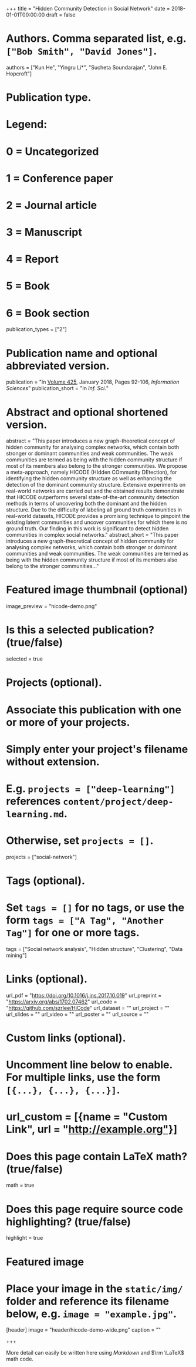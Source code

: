 +++
title = "Hidden Community Detection in Social Network"
date = 2018-01-01T00:00:00
draft = false

# Authors. Comma separated list, e.g. `["Bob Smith", "David Jones"]`.
authors = ["Kun He", "Yingru Li*", "Sucheta Soundarajan", "John E. Hopcroft"]

# Publication type.
# Legend:
# 0 = Uncategorized
# 1 = Conference paper
# 2 = Journal article
# 3 = Manuscript
# 4 = Report
# 5 = Book
# 6 = Book section
publication_types = ["2"]

# Publication name and optional abbreviated version.
publication = "In [Volume 425](https://www.sciencedirect.com/journal/information-sciences/vol/425/), January 2018, Pages 92-106, *Information Sciences*"
publication_short = "In *Inf. Sci.*"

# Abstract and optional shortened version.
abstract = "This paper introduces a new graph-theoretical concept of hidden community for analysing complex networks, which contain both stronger or dominant communities and weak communities. The weak communities are termed as being with the hidden community structure if most of its members also belong to the stronger communities. We propose a meta-approach, namely HICODE (HIdden COmmunity DEtection), for identifying the hidden community structure as well as enhancing the detection of the dominant community structure. Extensive experiments on real-world networks are carried out and the obtained results demonstrate that HICODE outperforms several state-of-the-art community detection methods in terms of uncovering both the dominant and the hidden structure. Due to the difficulty of labeling all ground truth communities in real-world datasets, HICODE provides a promising technique to pinpoint the existing latent communities and uncover communities for which there is no ground truth. Our finding in this work is significant to detect hidden communities in complex social networks."
abstract_short = "This paper introduces a new graph-theoretical concept of hidden community for analysing complex networks, which contain both stronger or dominant communities and weak communities. The weak communities are termed as being with the hidden community structure if most of its members also belong to the stronger communities..."

# Featured image thumbnail (optional)
image_preview = "hicode-demo.png"

# Is this a selected publication? (true/false)
selected = true

# Projects (optional).
#   Associate this publication with one or more of your projects.
#   Simply enter your project's filename without extension.
#   E.g. `projects = ["deep-learning"]` references `content/project/deep-learning.md`.
#   Otherwise, set `projects = []`.
projects = ["social-network"]

# Tags (optional).
#   Set `tags = []` for no tags, or use the form `tags = ["A Tag", "Another Tag"]` for one or more tags.
tags = ["Social network analysis", "Hidden structure", "Clustering", "Data mining"]

# Links (optional).
url_pdf = "https://doi.org/10.1016/j.ins.2017.10.019"
url_preprint = "https://arxiv.org/abs/1702.07462"
url_code = "https://github.com/szrlee/HiCode"
url_dataset = ""
url_project = ""
url_slides = ""
url_video = ""
url_poster = ""
url_source = ""

# Custom links (optional).
#   Uncomment line below to enable. For multiple links, use the form `[{...}, {...}, {...}]`.
# url_custom = [{name = "Custom Link", url = "http://example.org"}]

# Does this page contain LaTeX math? (true/false)
math = true

# Does this page require source code highlighting? (true/false)
highlight = true

# Featured image
# Place your image in the `static/img/` folder and reference its filename below, e.g. `image = "example.jpg"`.
[header]
image = "header/hicode-demo-wide.png"
caption = ""

+++

More detail can easily be written here using *Markdown* and $\rm \LaTeX$ math code.